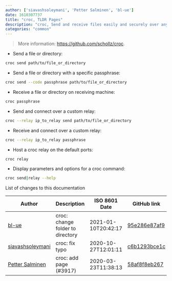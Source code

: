 ```yaml
---
author: ['siavashsoleymani', 'Petter Salminen', 'bl-ue']
date: 1610307737
title: "croc, TLDR Pages"
description: "croc, Send and receive files easily and securely over any network."
categories: "common"
---
```

> More information: <https://github.com/schollz/croc>.

- Send a file or directory:

```bash
croc send path/to/file_or_directory
```

- Send a file or directory with a specific passphrase:

```bash
croc send --code passphrase path/to/file_or_directory
```

- Receive a file or directory on receiving machine:

```bash
croc passphrase
```

- Send and connect over a custom relay:

```bash
croc --relay ip_to_relay send path/to/file_or_directory
```

- Receive and connect over a custom relay:

```bash
croc --relay ip_to_relay passphrase
```

- Host a croc relay on the default ports:

```bash
croc relay
```

- Display parameters and options for a croc command:

```bash
croc send|relay --help
```
List of changes to this documentation


Author | Description | ISO 8601 Date | GitHub link
------|-----|-----|-----
[bl-ue](mailto:54780737+bl-ue@users.noreply.github.com) | croc: change folder to directory | 2021-01-10T20:42:17 | [95e286e87af9](https://github.com/tldr-pages/tldr/commit/95e286e87af987e6153db51ad205c70efb510675)
[siavashsoleymani](mailto:siavash.solimanii@yahoo.com) | croc: fix typo | 2020-10-27T12:01:11 | [c6b1293bce1c](https://github.com/tldr-pages/tldr/commit/c6b1293bce1cdf842b87984382574e6a9f3a52e9)
[Petter Salminen](mailto:kazie@users.noreply.github.com) | croc: add page (#3917) | 2020-03-23T11:38:13 | [58af8f8eb267](https://github.com/tldr-pages/tldr/commit/58af8f8eb267980fe3912e552ff52b3fccb2c445)

